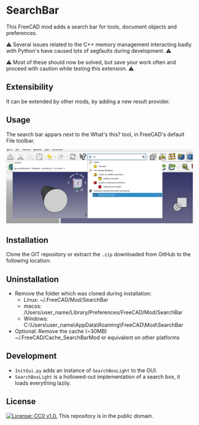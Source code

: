 SearchBar
=========

This FreeCAD mod adds a search bar for tools, document objects and preferences.

⚠️ Several issues related to the C++ memory management interacting badly with Python's have caused lots of segfaults during development. ⚠️

⚠️️ Most of these should now be solved, but save your work often and proceed with caution while testing this extension. ⚠️

Extensibility
-------------

It can be extended by other mods, by adding a new result provider.

Usage
-----

The search bar appars next to the What's this? tool, in FreeCAD's default File toolbar.

![Screenshot of the search bar, with results in its drop-down menu and extra info about the result in a separate pane](screenshot.png)

Installation
------------

Clone the GIT repository or extract the `.zip` downloaded from GitHub to the following location:

Uninstallation
--------------

* Remove the folder which was cloned during installation:
  * Linux: ~/.FreeCAD/Mod/SearchBar
  * macos: /Users/user_name/Library/Preferences/FreeCAD/Mod/SearchBar
  * Windows: C:\Users\user_name\AppData\Roaming\FreeCAD\Mod\SearchBar
* Optional: Remove the cache (~30MB) ~/.FreeCAD/Cache_SearchBarMod or equivalent on other platforms

Development
-----------

* `InitGui.py` adds an instance of `SearchBoxLight` to the GUI.
* `SearchBoxLight` is a hollowed-out implementation of a search box, it loads everything lazily.

License
-------

[![License: CC0 v1.0.](https://img.shields.io/badge/license-CC0-blue.svg)](https://creativecommons.org/publicdomain/zero/1.0/) This repository is in the public domain.
